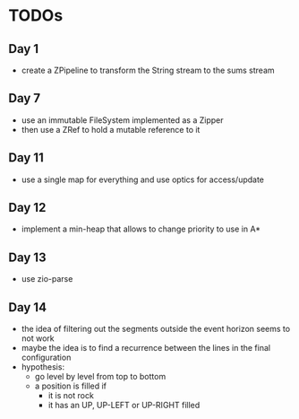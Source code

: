 # TODOs

## Day 1

- create a ZPipeline to transform the String stream to the sums stream

## Day 7

- use an immutable FileSystem implemented as a Zipper
- then use a ZRef to hold a mutable reference to it

## Day 11

- use a single map for everything and use optics for access/update

## Day 12

- implement a min-heap that allows to change priority to use in A*

## Day 13

- use zio-parse

## Day 14

- the idea of filtering out the segments outside the event horizon seems to not work
- maybe the idea is to find a recurrence between the lines in the final configuration
- hypothesis:
  - go level by level from top to bottom
  - a position is filled if
    - it is not rock
    - it has an UP,  UP-LEFT or UP-RIGHT filled
